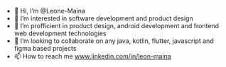 - 👋 Hi, I’m @Leone-Maina
- 👀 I’m interested in software development and product design
- 🌱 I’m profficient in product design, android development and frontend web development technologies
- 💞️ I’m looking to collaborate on any java, kotlin, flutter, javascript and figma based projects
- 📫 How to reach me www.linkedin.com/in/leon-maina

<!---
Mark-lee-coder/Mark-lee-coder is a ✨ special ✨ repository because its `README.md` (this file) appears on your GitHub profile.
You can click the Preview link to take a look at your changes.
--->
